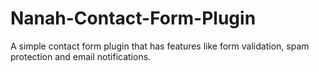 # Nanah-Contact-Form-Plugin
A simple contact form plugin that has features like form validation, spam protection and email notifications.
